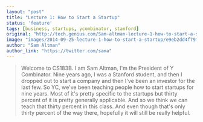 ```yaml
---
layout: "post"
title: "Lecture 1: How to Start a Startup"
status: 'feature'
tags: [business, startups, ycombinator, stanford]
original: "http://tech.genius.com/Sam-altman-lecture-1-how-to-start-a-startup-annotated"
image: "images/2014-09-25-lecture-1-how-to-start-a-startup/e9eb2dd4f79fd037b9b91d846b3822e3.1000x667x1.jpg"
author: "Sam Altman"
author_link: "https://twitter.com/sama"
---
```


<blockquote>Welcome to CS183B. I am Sam Altman, I'm the President of Y Combinator. Nine years ago, I was a Stanford student, and then I dropped out to start a company and then I've been an investor for the last few. So YC, we've been teaching people how to start startups for nine years. Most of it's pretty specific to the startups but thirty percent of it is pretty generally applicable. And so we think we can teach that thirty percent in this class. And even though that's only thirty percent of the way there, hopefully it will still be really helpful.</blockquote>

